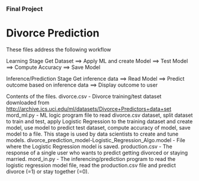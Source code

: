 ### Final Project
# Divorce Prediction

These files address the following workflow

Learning Stage
Get Dataset ==> Apply ML and create Model ==> Test Model ==> Compute Accuracy ==> Save Model

Inference/Prediction Stage
Get inference data ==> Read Model ==> Predict outcome based on inference data ==> Display outcome to user

Contents of the files.
divorce.csv - Divorce training/test dataset downloaded from http://archive.ics.uci.edu/ml/datasets/Divorce+Predictors+data+set
mord_ml.py - ML logic program file to read divorce.csv dataset, split dataset to train and test, apply Logistic Regression to the training dataset and create model, use model to predict test dataset, compute accuracy of model, save model to a file. This stage is used by data scientists to create and tune models.
divorce_prediction_model-Logistic_Regression_Algo.model - File where the Logistic Regression model is saved.
production.csv - The response of a single user who wants to predict getting divorced or staying married.
mord_in.py - The inferencing/prediction program to read the logistic regression model file, read the production.csv file and predict divorce (=1) or stay together (=0).
